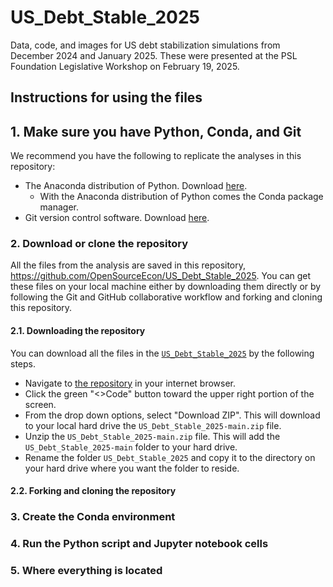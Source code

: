 # US_Debt_Stable_2025
Data, code, and images for US debt stabilization simulations from December 2024 and January 2025. These were presented at the PSL Foundation Legislative Workshop on February 19, 2025.

## Instructions for using the files

## 1. Make sure you have Python, Conda, and Git

We recommend you have the following to replicate the analyses in this repository:
* The Anaconda distribution of Python. Download [here](https://www.anaconda.com/download).
    * With the Anaconda distribution of Python comes the Conda package manager.
* Git version control software. Download [here](https://github.com/git-guides/install-git).

### 2. Download or clone the repository

All the files from the analysis are saved in this repository, https://github.com/OpenSourceEcon/US_Debt_Stable_2025. You can get these files on your local machine either by downloading them directly or by following the Git and GitHub collaborative workflow and forking and cloning this repository.

#### 2.1. Downloading the repository

You can download all the files in the [`US_Debt_Stable_2025`](https://github.com/OpenSourceEcon/US_Debt_Stable_2025) by the following steps.

* Navigate to [the repository](https://github.com/OpenSourceEcon/US_Debt_Stable_2025) in your internet browser.
* Click the green "<>Code" button toward the upper right portion of the screen.
* From the drop down options, select "Download ZIP". This will download to your local hard drive the `US_Debt_Stable_2025-main.zip` file.
* Unzip the `US_Debt_Stable_2025-main.zip` file. This will add the `US_Debt_Stable_2025-main` folder to your hard drive.
* Rename the folder `US_Debt_Stable_2025` and copy it to the directory on your hard drive where you want the folder to reside.

#### 2.2. Forking and cloning the repository

### 3. Create the Conda environment

### 4. Run the Python script and Jupyter notebook cells

### 5. Where everything is located
